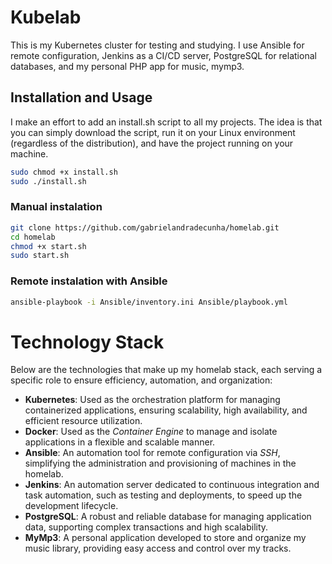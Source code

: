 # Kubelab

This is my Kubernetes cluster for testing and studying. I use Ansible for remote configuration, Jenkins as a CI/CD server, PostgreSQL for relational databases, and my personal PHP app for music, mymp3.

## Installation and Usage

I make an effort to add an install.sh script to all my projects. The idea is that you can simply download the script, run it on your Linux environment (regardless of the distribution), and have the project running on your machine.

   ```bash
   sudo chmod +x install.sh
   sudo ./install.sh
   ```
### Manual instalation
   ```bash
   git clone https://github.com/gabrielandradecunha/homelab.git
   cd homelab
   chmod +x start.sh
   sudo start.sh
   ```

### Remote instalation with Ansible
   ```bash
   ansible-playbook -i Ansible/inventory.ini Ansible/playbook.yml
   ```

<h1>Technology Stack</h1>

<p>Below are the technologies that make up my homelab stack, each serving a specific role to ensure efficiency, automation, and organization:</p>

<ul>
    <li><strong>Kubernetes</strong>: Used as the orchestration platform for managing containerized applications, ensuring scalability, high availability, and efficient resource utilization.</li>
    <li><strong>Docker</strong>: Used as the <em>Container Engine</em> to manage and isolate applications in a flexible and scalable manner.</li>
    <li><strong>Ansible</strong>: An automation tool for remote configuration via <em>SSH</em>, simplifying the administration and provisioning of machines in the homelab.</li>
    <li><strong>Jenkins</strong>: An automation server dedicated to continuous integration and task automation, such as testing and deployments, to speed up the development lifecycle.</li>
    <li><strong>PostgreSQL</strong>: A robust and reliable database for managing application data, supporting complex transactions and high scalability.</li>
    <li><strong>MyMp3</strong>: A personal application developed to store and organize my music library, providing easy access and control over my tracks.</li>
</ul>

